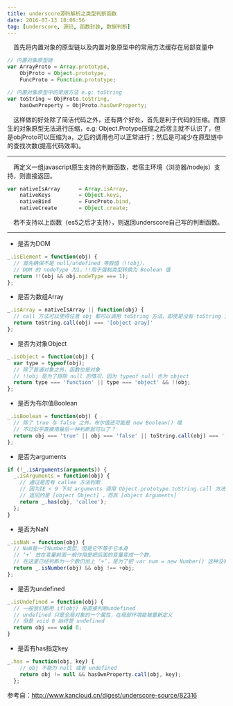 ```yaml
---
title: underscore源码解析之类型判断函数
date: 2016-07-13 18:06:56
tag: [underscore, 源码, 函数封装, 数据判断]
---
```

&emsp;首先将内置对象的原型链以及内置对象原型中的常用方法缓存在局部变量中

```javascript
// 内置对象原型链
var ArrayProto = Array.prototype,
    ObjProto = Object.prototype,
    FuncProto = Function.prototype;

// 内置对象原型中的常用方法 e.g: toString
var toString = ObjProto.toString,
    hasOwnProperty = ObjProto.hasOwnProperty;
```

&emsp;这样做的好处除了简洁代码之外，还有两个好处，首先是利于代码的压缩。而原生的对象原型无法进行压缩，e.g: Object.Protype压缩之后宿主就不认识了，但是objProto可以压缩为a，之后的调用也可以正常进行；然后是可减少在原型链中的查找次数(提高代码效率)。

------

&emsp;再定义一组javascript原生支持的判断函数，若宿主环境（浏览器/nodejs）支持，则直接返回。

```javascript
var nativeIsArray      = Array.isArray,
    nativeKeys         = Object.keys,
    nativeBind         = FuncProto.bind,
    nativeCreate       = Object.create;
```

&emsp;若不支持以上函数（es5之后才支持），则返回underscore自己写的判断函数。

------

- 是否为DOM

```javascript
_.isElement = function(obj) {
  // 首先确保不是 null/undefined 等假值（!!obj），
  // DOM 的 nodeType 为1，!!用于强制类型转换为 Boolean 值
  return !!(obj && obj.nodeType === 1);
};
```

- 是否为数组Array

```javascript
_.isArray = nativeIsArray || function(obj) {
  // call 方法可以使得任意 obj 都可以调用 toString 方法，即使是没有 toString 方法的对象
  return toString.call(obj) === '[object aray]'
};
```

- 是否为对象Object

```javascript
_.isObject = function(obj) {
  var type = typeof(obj);
  // 除了普通对象之外，函数也是对象
  // !!obj 是为了排除 null 的情况，因为 typeof null 也为 object
  return type === 'function' || type === 'object' && !!obj;
};
```


- 是否为布尔值Boolean

```javascript
_.isBoolean = function(obj) {
  // 除了 true 与 false 之外，布尔值还可能是 new Boolean() 哦
  // 不过似乎直接用最后一种判断就可以了？
  return obj === 'true' || obj === 'false' || toString.call(obj) === '[object boolean]';
};
```


- 是否为arguments

```javascript
if (!_.isArguments(arguments)) {
  _.isArguments = function(obj) {
    // 通过是否有 callee 方法判断
    // 因为IE < 9 下对 arguments 调用 Object.prototype.toString.call 方法
    // 返回的是 [object Object] ，而非 [object Arguments]
    return _.has(obj, 'callee');
  };
}
```


- 是否为NaN

```javascript
_.isNaN = function(obj) {
  // NaN是一个Number类型，但是它不等于它本身
  // ‘+’ 放在变量前面一般作用是把后面的变量变成一个数，
  // 在这里已经判断为一个数仍加上 ‘+’，是为了把 var num = new Number() 这种没有值的数字也归为 NaN
  return _.isNumber(obj) && obj !== +obj;
};
```


- 是否为undefined

```javascript
_.isUndefined = function(obj) {
  // 一般我们都用 if(obj) 来直接判断undefined
  // undefined 只是全局对象的一个属性，在局部环境能被重新定义
  // 但是 void 0 始终是 undefined
  return obj === void 0;
}
```


- 是否有has指定key

```javascript
_.has = function(obj, key) {
    // obj 不能为 null 或者 undefined
    return obj != null && hasOwnProperty.call(obj, key);
  };
```


参考自：<http://www.kancloud.cn/digest/underscore-source/82316>
